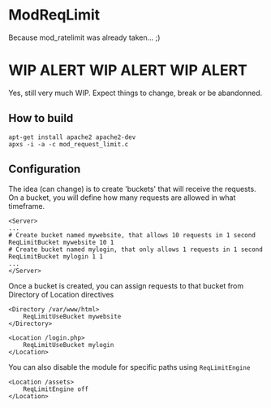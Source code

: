 # ModReqLimit
Because mod_ratelimit was already taken... ;) 

# WIP ALERT WIP ALERT WIP ALERT
Yes, still very much WIP. Expect things to change, break or be abandonned.

## How to build

```
apt-get install apache2 apache2-dev
apxs -i -a -c mod_request_limit.c
```

## Configuration
The idea (can change) is to create 'buckets' that will receive the requests. On a bucket, you will define how many requests are allowed in what timeframe.
```
<Server>
...
# Create bucket named mywebsite, that allows 10 requests in 1 second
ReqLimitBucket mywebsite 10 1
# Create bucket named mylogin, that only allows 1 requests in 1 second
ReqLimitBucket mylogin 1 1
...
</Server>
```

Once a bucket is created, you can assign requests to that bucket from Directory of Location directives
```
<Directory /var/www/html>
    ReqLimitUseBucket mywebsite
</Directory>

<Location /login.php>
    ReqLimitUseBucket mylogin
</Location>
```

You can also disable the module for specific paths using `ReqLimitEngine`
```
<Location /assets>
    ReqLimitEngine off
</Location>
```
